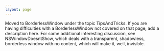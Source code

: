 ```yaml
---
layout: page
---
```


Moved to BorderlessWindow under the topic TipsAndTricks. If you are having difficulties with a BorderlessWindow not covered on that page, add a description here. For some additional interesting discussion, see NSWindowDoesntShow, which deals with a transparent, shadowless, borderless window with no content, which will make it, well, invisible.
